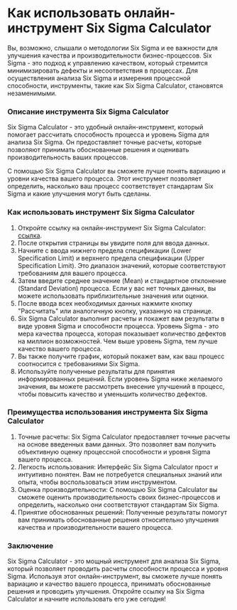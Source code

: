 Как использовать онлайн-инструмент Six Sigma Calculator
=======================================================

Вы, возможно, слышали о методологии Six Sigma и ее важности для улучшения качества и производительности бизнес-процессов. Six Sigma - это подход к управлению качеством, который стремится минимизировать дефекты и несоответствия в процессах. Для осуществления анализа Six Sigma и измерения процессной способности, инструменты, такие как Six Sigma Calculator, становятся незаменимыми.

### Описание инструмента Six Sigma Calculator

Six Sigma Calculator - это удобный онлайн-инструмент, который помогает рассчитать способность процесса и уровень Sigma для анализа Six Sigma. Он предоставляет точные расчеты, которые позволяют принимать обоснованные решения и оценивать производительность ваших процессов.

С помощью Six Sigma Calculator вы сможете лучше понять вариацию и уровни качества вашего процесса. Этот инструмент позволяет определить, насколько ваш процесс соответствует стандартам Six Sigma и какие улучшения могут быть сделаны.

### Как использовать инструмент Six Sigma Calculator

1. Откройте ссылку на онлайн-инструмент Six Sigma Calculator: [ссылка](https://www.onlinecalculatorsfree.com/ru/math/six-sigma-calculator.html).
2. После открытия страницы вы увидите поля для ввода данных.
3. Начните с ввода нижнего предела спецификации (Lower Specification Limit) и верхнего предела спецификации (Upper Specification Limit). Это диапазон значений, которые соответствуют требованиям для вашего процесса.
4. Затем введите среднее значение (Mean) и стандартное отклонение (Standard Deviation) процесса. Если у вас нет точных данных, вы можете использовать приблизительные значения или оценки.
5. После ввода всех необходимых данных нажмите кнопку "Рассчитать" или аналогичную кнопку, указанную на странице.
6. Six Sigma Calculator выполнит расчеты и покажет вам результаты в виде уровня Sigma и способности процесса. Уровень Sigma - это мера качества процесса, которая показывает количество дефектов на миллион возможностей. Чем выше уровень Sigma, тем лучше качество вашего процесса.
7. Вы также получите график, который покажет вам, как ваш процесс соотносится с требованиями Six Sigma.
8. Используйте полученные результаты для принятия информированных решений. Если уровень Sigma ниже желаемого значения, вы можете рассмотреть внесение улучшений в процесс, чтобы повысить качество и уменьшить количество дефектов.

### Преимущества использования инструмента Six Sigma Calculator

1. Точные расчеты: Six Sigma Calculator предоставляет точные расчеты на основе введенных вами данных. Это позволяет вам получить объективную оценку процессной способности и уровня Sigma вашего процесса.
2. Легкость использования: Интерфейс Six Sigma Calculator прост и интуитивно понятен. Вам не потребуется специальных знаний или опыта, чтобы воспользоваться этим инструментом.
3. Оценка производительности: С помощью Six Sigma Calculator вы сможете оценить производительность своих бизнес-процессов и определить, насколько они соответствуют стандартам Six Sigma.
4. Принятие обоснованных решений: Полученные результаты помогут вам принимать обоснованные решения относительно улучшения качества и производительности вашего процесса.

### Заключение

Six Sigma Calculator - это мощный инструмент для анализа Six Sigma, который позволяет проводить расчеты способности процесса и уровня Sigma. Используя этот онлайн-инструмент, вы сможете лучше понять вариацию и качество вашего процесса, принимать обоснованные решения и проводить улучшения. Откройте ссылку на Six Sigma Calculator и начните использовать его уже сегодня!